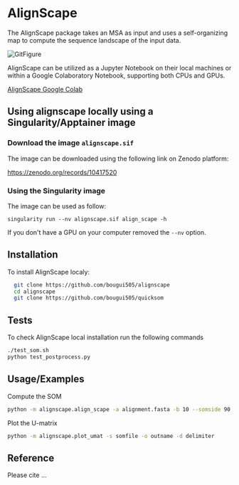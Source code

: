 
# AlignScape

The AlignScape package takes an MSA as input and uses a self-organizing map to compute the sequence landscape of the input data.

![GitFigure](https://github.com/bougui505/alignscape/assets/27772386/39490a0b-8802-4ec1-9fcc-8bbee90a1fca)

AlignScape can be utilized as a Jupyter Notebook on their local machines or within a Google Colaboratory Notebook, supporting both CPUs and GPUs.

[AlignScape Google Colab](https://github.com/bougui505/alignscape/blob/master/alignscape.ipynb)

## Using alignscape locally using a Singularity/Apptainer image

### Download the image `alignscape.sif`
The image can be downloaded using the following link on Zenodo platform:

https://zenodo.org/records/10417520

### Using the Singularity image
The image can be used as follow:

```
singularity run --nv alignscape.sif align_scape -h
```

If you don't have a GPU on your computer removed the `--nv` option.

## Installation

To install AlignScape localy:

```bash
  git clone https://github.com/bougui505/alignscape
  cd alignscape
  git clone https://github.com/bougui505/quicksom
```
    
## Tests

To check AlignScape local installation run the following commands

```bash
./test_som.sh
python test_postprocess.py
```


## Usage/Examples

Compute the SOM
```bash
python -m alignscape.align_scape -a alignment.fasta -b 10 --somside 90 --alpha 0.5 --nepochs 200 -o outname
```

Plot the U-matrix
```bash
python -m alignscape.plot_umat -s somfile -o outname -d delimiter 
```


## Reference

Please cite ...


